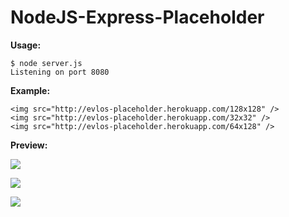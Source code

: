 NodeJS-Express-Placeholder
==========================

**Usage:**

    $ node server.js
    Listening on port 8080

**Example:**

    <img src="http://evlos-placeholder.herokuapp.com/128x128" />
    <img src="http://evlos-placeholder.herokuapp.com/32x32" />
    <img src="http://evlos-placeholder.herokuapp.com/64x128" />

**Preview:**

![](http://evlos-placeholder.herokuapp.com/128x128)

![](http://evlos-placeholder.herokuapp.com/32x32)

![](http://evlos-placeholder.herokuapp.com/64x128)
